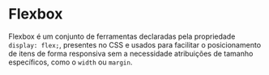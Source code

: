 # Flexbox

Flexbox é um conjunto de ferramentas declaradas pela propriedade `display: flex;`, presentes no CSS e usados para facilitar o posicionamento de itens de forma responsiva sem a necessidade atribuições de tamanho específicos, como o `width` ou `margin`.


